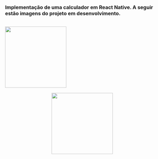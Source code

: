 <H3>Implementação de uma calculador em React Native. A seguir estão imagens do projeto
em desenvolvimento.
</H3>
<br/>
<Div align="center>
  <strong> TELA INICIAL - EXIBE AS TECLAS DA CALCULADORA E UM CAMPO DE TEXTO</strong>
</Div>
<Div align="center">
  <img src="" width="200px" />
</Div>
<br/>
<Div align="center">
  <img src="" width="200px" />
</Div>
